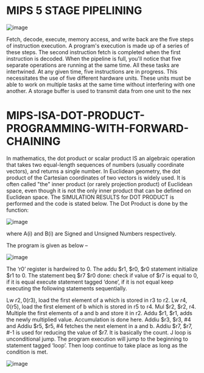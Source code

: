 # MIPS 5 STAGE PIPELINING

![image](https://user-images.githubusercontent.com/89673773/179662579-d51c869f-5381-436f-b4d0-88632b6272fe.png)

Fetch, decode, execute, memory access, and write back are the five steps of
instruction execution. A program's execution is made up of a series of these steps. The
second instruction fetch is completed when the first instruction is decoded. When the
pipeline is full, you'll notice that five separate operations are running at the same time.
All these tasks are intertwined. At any given time, five instructions are in progress.
This necessitates the use of five different hardware units. These units must be able to
work on multiple tasks at the same time without interfering with one another. A
storage buffer is used to transmit data from one unit to the nex

# MIPS-ISA-DOT-PRODUCT-PROGRAMMING-WITH-FORWARD-CHAINING

In mathematics, the dot product or scalar product IS an algebraic operation that takes two equal-length sequences of numbers (usually coordinate vectors), and returns a single number. In Euclidean geometry, the dot product of the Cartesian coordinates of two vectors is widely used. It is often called "the" inner product (or rarely projection product) of Euclidean space, even though it is not the only inner product that can be defined on Euclidean space.
The SIMULATION RESULTS for DOT PRODUCT is performed and the code is stated below. 
The Dot Product is done by the function:

![image](https://user-images.githubusercontent.com/89673773/179662142-31ec0661-a44b-4360-b1e7-5f8ea9f37f84.png)

where A(i) and B(i) are Signed and Unsigned Numbers respectively.

The program is given as below –

![image](https://user-images.githubusercontent.com/89673773/179662220-9fc3b78e-6df2-4b70-8b52-fac60aec885b.png)

The ‘r0’ register is hardwired to 0. The addu $r1, $r0, $r0 statement initialize $r1 to 0. The statement beq $r7 $r0 done: check if value of $r7 is equal to 0, if it is equal execute statement tagged ‘done’, if it is not equal keep executing the following statements sequentially.

Lw $r2, 0($r3), load the first element of a which is stored in r3 to r2. Lw $r4, 0($r5), load the first element of b which is stored in r5 to r4. Mul $r2, $r2, r4. Multiple the first elements of a and b and store it in r2. Addu $r1, $r1, adds the newly multiplied value. Accumulation is done here. Addiu $r3, $r3, #4 and Addiu $r5, $r5, #4 fetches the next element in a and b. Addiu $r7, $r7, #-1 is used for reducing the value of $r7. It is basically the count. J loop is unconditional jump. The program execution will jump to the beginning to statement tagged ‘loop’. Then loop continue to take place as long as the condition is met.

![image](https://user-images.githubusercontent.com/89673773/179662356-ca17e37f-e30b-43b8-8a82-c5d646a8c16c.png)



